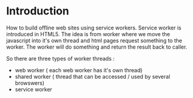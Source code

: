 # Introduction

How to build offline web sites using service workers. Service worker is introduced in HTML5. The idea is from worker where we move the javascript into it's own thread and html pages request something to the worker. The worker will do something and return the result back to caller.

So there are three types of worker threads :

- web worker ( each web worker has it's own thread)
- shared worker ( thread that can be accessed / used by several browswers)
- service worker